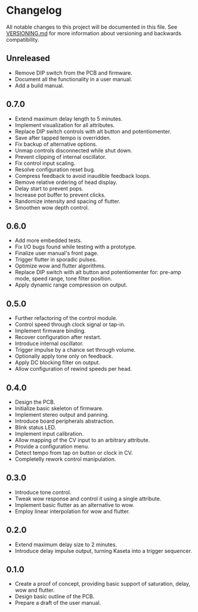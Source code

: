 # Changelog

All notable changes to this project will be documented in this file. See
[VERSIONING.md](VERSIONING.md) for more information about versioning and
backwards compatibility.

## Unreleased

* Remove DIP switch from the PCB and firmware.
* Document all the functionality in a user manual.
* Add a build manual.

## 0.7.0

* Extend maximum delay length to 5 minutes.
* Implement visualization for all attributes.
* Replace DIP switch controls with alt button and potentiomenter.
* Save after tapped tempo is overridden.
* Fix backup of alternative options.
* Unmap controls disconnected while shut down.
* Prevent clipping of internal oscillator.
* Fix control input scaling.
* Resolve configuration reset bug.
* Compress feedback to avoid inaudible feedback loops.
* Remove relative ordering of head display.
* Delay start to prevent pops.
* Increase pot buffer to prevent clicks.
* Randomize intensity and spacing of flutter.
* Smoothen wow depth control.

## 0.6.0

* Add more embedded tests.
* Fix I/O bugs found while testing with a prototype.
* Finalize user manual's front page.
* Trigger flutter in sporadic pulses.
* Optimize wow and flutter algorithms.
* Replace DIP switch with alt button and potentiomenter for:
  pre-amp mode, speed range, tone filter position.
* Apply dynamic range compression on output.

## 0.5.0

* Further refactoring of the control module.
* Control speed through clock signal or tap-in.
* Implement firmware binding.
* Recover configuration after restart.
* Introduce internal oscillator.
* Trigger impulse by a chance set through volume.
* Optionally apply tone only on feedback.
* Apply DC blocking filter on output.
* Allow configuration of rewind speeds per head.

## 0.4.0

* Design the PCB.
* Initialize basic skeleton of firmware.
* Implement stereo output and panning.
* Introduce board peripherals abstraction.
* Blink status LED.
* Implement input calibration.
* Allow mapping of the CV input to an arbitrary attribute.
* Provide a configuration menu.
* Detect tempo from tap on button or clock in CV.
* Completelly rework control manipulation.

## 0.3.0

* Introduce tone control.
* Tweak wow response and control it using a single attribute.
* Implement basic flutter as an alternative to wow.
* Employ linear interpolation for wow and flutter.

## 0.2.0

* Extend maximum delay size to 2 minutes.
* Introduce delay impulse output, turning Kaseta into a trigger sequencer.

## 0.1.0

* Create a proof of concept, providing basic support of saturation, delay,
  wow and flutter.
* Design basic outline of the PCB.
* Prepare a draft of the user manual.
